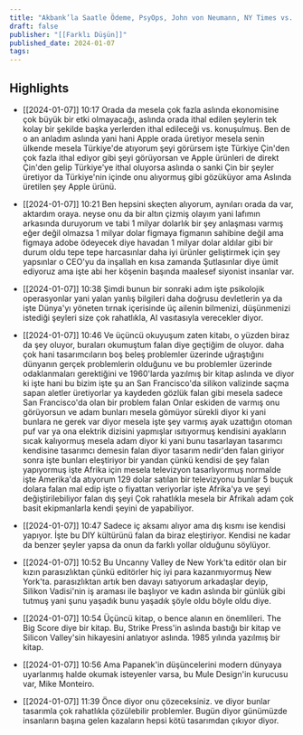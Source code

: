 ```yaml
---
title: "Akbank’la Saatle Ödeme, PsyOps, John von Neumann, NY Times vs. OpenAI, BluTV"
draft: false
publisher: "[[Farklı Düşün]]"
published_date: 2024-01-07
tags:
---
```



## Highlights
* [[2024-01-07]] 10:17  Orada da mesela çok fazla aslında ekonomisine çok büyük bir etki olmayacağı, aslında orada ithal edilen şeylerin tek kolay bir şekilde başka yerlerden ithal edileceği vs. konuşulmuş. Ben de o an anladım aslında yani hani Apple orada üretiyor mesela senin ülkende mesela Türkiye'de atıyorum şeyi görürsem işte Türkiye Çin'den çok fazla ithal ediyor gibi şeyi görüyorsan ve Apple ürünleri de direkt Çin'den gelip Türkiye'ye ithal oluyorsa aslında o sanki Çin bir şeyler üretiyor da Türkiye'nin içinde onu alıyormuş gibi gözüküyor ama Aslında üretilen şey Apple ürünü.

* [[2024-01-07]] 10:21  Ben hepsini skeçten alıyorum, aynıları orada da var, aktardım oraya. neyse onu da bir altın çizmiş olayım yani lafımın arkasında duruyorum ve tabi 1 milyar dolarlık bir şey anlaşması varmış eğer değil olmazsa 1 milyar dolar figmaya figmanın sahibine değil ama figmaya adobe ödeyecek diye havadan 1 milyar dolar aldılar gibi bir durum oldu tepe tepe harcasınlar daha iyi ürünler geliştirmek için şey yapsınlar o CEO'yu da inşallah en kısa zamanda Şutlasınlar diye ümit ediyoruz ama işte abi her köşenin başında maalesef siyonist insanlar var.

* [[2024-01-07]] 10:38  Şimdi bunun bir sonraki adım işte psikolojik operasyonlar yani yalan yanlış bilgileri daha doğrusu devletlerin ya da işte Dünya'yı yöneten tırnak içerisinde üç ailenin bilmenizi, düşünmenizi istediği şeyleri size çok rahatlıkla, AI vasıtasıyla verecekler diyor.

* [[2024-01-07]] 10:46  Ve üçüncü okuyuşum zaten kitabı, o yüzden biraz da şey oluyor, buraları okumuştum falan diye geçtiğim de oluyor. daha çok hani tasarımcıların boş beleş problemler üzerinde uğraştığını dünyanın gerçek problemlerin olduğunu ve bu problemler üzerinde odaklanmaları gerektiğini ve 1960'larda yazılmış bir kitap aslında ve diyor ki işte hani bu bizim işte şu an San Francisco'da silikon valizinde saçma sapan aletler üretiyorlar ya kaydeden gözlük falan gibi mesela sadece San Francisco'da olan bir problem falan Onlar eskiden de varmış onu görüyorsun ve adam bunları mesela gömüyor sürekli diyor ki yani bunlara ne gerek var diyor mesela işte şey varmış ayak uzattığın otoman puf var ya ona elektrik dizisini yapmışlar ısıtıyormuş kendisini ayakların sıcak kalıyormuş mesela adam diyor ki yani bunu tasarlayan tasarımcı kendisine tasarımcı demesin falan diyor tasarım nedir'den falan giriyor sonra işte bunları eleştiriyor bir yandan çünkü kendisi de şey falan yapıyormuş işte Afrika için mesela televizyon tasarlıyormuş normalde işte Amerika'da atıyorum 129 dolar satılan bir televizyonu bunlar 5 buçuk dolara falan mal edip işte o fiyattan veriyorlar işte Afrika'ya ve şeyi değiştirilebiliyor falan dış şeyi Çok rahatlıkla mesela bir Afrikalı adam çok basit ekipmanlarla kendi şeyini de yapabiliyor.

* [[2024-01-07]] 10:47  Sadece iç aksamı alıyor ama dış kısmı ise kendisi yapıyor. İşte bu DIY kültürünü falan da biraz eleştiriyor. Kendisi ne kadar da benzer şeyler yapsa da onun da farklı yollar olduğunu söylüyor.

* [[2024-01-07]] 10:52  Bu Uncanny Valley de New York'ta editör olan bir kızın parasızlıktan çünkü editörler hiç iyi para kazanmıyormuş New York'ta. parasızlıktan artık ben davayı satıyorum arkadaşlar deyip, Silikon Vadisi'nin iş araması ile başlıyor ve kadın aslında bir günlük gibi tutmuş yani şunu yaşadık bunu yaşadık şöyle oldu böyle oldu diye.

* [[2024-01-07]] 10:54  Üçüncü kitap, o bence alanın en önemlileri. The Big Score diye bir kitap. Bu, Strike Press'in aslında bastığı bir kitap ve Silicon Valley'sin hikayesini anlatıyor aslında. 1985 yılında yazılmış bir kitap.

* [[2024-01-07]] 10:56  Ama Papanek'in düşüncelerini modern dünyaya uyarlanmış halde okumak isteyenler varsa, bu Mule Design'in kurucusu var, Mike Monteiro.

* [[2024-01-07]] 11:39  Önce diyor onu çözeceksiniz. ve diyor bunlar tasarımla çok rahatlıkla çözülebilir problemler. Bugün diyor günümüzde insanların başına gelen kazaların hepsi kötü tasarımdan çıkıyor diyor.

